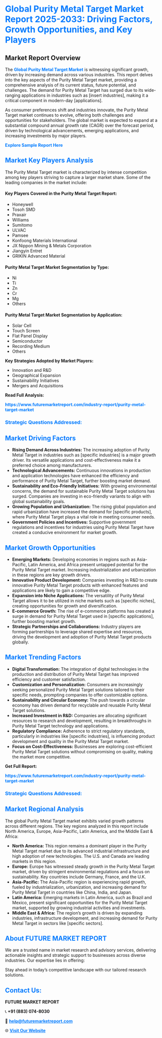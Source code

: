 <h1 style="color: #007BFF;">Global Purity Metal Target Market Report 2025-2033: Driving Factors, Growth Opportunities, and Key Players</h1>

<section id="overview">
<h2>Market Report Overview</h2>
<p>The <a href="https://www.futuremarketreport.com/industry-report/purity-metal-target-market" style="color: #007BFF; text-decoration: none;"><strong>Global Purity Metal Target Market</strong></a> is witnessing significant growth, driven by increasing demand across various industries. This report delves into the key aspects of the Purity Metal Target market, providing a comprehensive analysis of its current status, future potential, and challenges. The demand for Purity Metal Target has surged due to its wide-ranging applications in industries such as [insert industries], making it a critical component in modern-day [applications].</p>
<p>As consumer preferences shift and industries innovate, the Purity Metal Target market continues to evolve, offering both challenges and opportunities for stakeholders. The global market is expected to expand at a substantial compound annual growth rate (CAGR) over the forecast period, driven by technological advancements, emerging applications, and increasing investments by major players.</p>
</section>

<section id="overview">
<p><a href="https://www.futuremarketreport.com/request-sample/reportId=88164" style="color: #007BFF; text-decoration: none;"><strong>Explore Sample Report Here</strong></a></p>
</section>

<section id="key-players">
<h2 style="color: #007BFF;">Market Key Players Analysis</h2>
<p>The Purity Metal Target market is characterized by intense competition among key players striving to capture a larger market share. Some of the leading companies in the market include:</p>
<h4>Key Players Covered in the Purity Metal Target Report:</h4>
<ul><li>Honeywell</li><li>Tosoh SMD</li><li>Praxair</li><li>Williams</li><li>Sumitomo</li><li>ULVAC</li><li>Pamsee</li><li>Konfoong Materials International</li><li>JX Nippon Mining &amp; Metals Corporation</li><li>Jiangyin Entret</li><li>GRIKIN Advanced Material</li></ul>
<h4>Purity Metal Target Market Segmentation by Type:</h4>
<ul><li>Ni</li><li>Ti</li><li>Zn</li><li>Cr</li><li>Mg</li><li>Others</li></ul>

<h4>Purity Metal Target Market Segmentation by Application:</h4>
<ul><li>Solar Cell</li><li>Touch Screen</li><li>Flat Panel Display</li><li>Semiconductor</li><li>Recording Medium</li><li>Others</li></ul>
<p><strong>Key Strategies Adopted by Market Players:</strong></p>
<ul>
<li>Innovation and R&D</li>
<li>Geographical Expansion</li>
<li>Sustainability Initiatives</li>
<li>Mergers and Acquisitions</li>
</ul>
</section>

<section>
<p><strong>Read Full Analysis: </strong></p><a href="https://www.futuremarketreport.com/industry-report/purity-metal-target-market" style="color: #007BFF; text-decoration: none;"><strong>https://www.futuremarketreport.com/industry-report/purity-metal-target-market</strong></a>
<h3 style="color: #007BFF;">Strategic Questions Addressed:</h3>
</section>

<section id="driving-factors">
<h2 style="color: #007BFF;">Market Driving Factors</h2>
<ul>
<li><strong>Rising Demand Across Industries:</strong> The increasing adoption of Purity Metal Target in industries such as [specific industries] is a major growth driver. Its versatile applications and cost-effectiveness make it a preferred choice among manufacturers.</li>
<li><strong>Technological Advancements:</strong> Continuous innovations in production and application technologies have enhanced the efficiency and performance of Purity Metal Target, further boosting market demand.</li>
<li><strong>Sustainability and Eco-Friendly Initiatives:</strong> With growing environmental concerns, the demand for sustainable Purity Metal Target solutions has surged. Companies are investing in eco-friendly variants to align with global sustainability goals.</li>
<li><strong>Growing Population and Urbanization:</strong> The rising global population and rapid urbanization have increased the demand for [specific products], where Purity Metal Target plays a vital role in meeting consumer needs.</li>
<li><strong>Government Policies and Incentives:</strong> Supportive government regulations and incentives for industries using Purity Metal Target have created a conducive environment for market growth.</li>
</ul>
</section>

<section id="growth-opportunities">
<h2 style="color: #007BFF;">Market Growth Opportunities</h2>
<ul>
<li><strong>Emerging Markets:</strong> Developing economies in regions such as Asia-Pacific, Latin America, and Africa present untapped potential for the Purity Metal Target market. Increasing industrialization and urbanization in these regions are key growth drivers.</li>
<li><strong>Innovative Product Development:</strong> Companies investing in R&D to create innovative Purity Metal Target products with enhanced features and applications are likely to gain a competitive edge.</li>
<li><strong>Expansion into Niche Applications:</strong> The versatility of Purity Metal Target allows it to be utilized in niche markets such as [specific niches], creating opportunities for growth and diversification.</li>
<li><strong>E-commerce Growth:</strong> The rise of e-commerce platforms has created a surge in demand for Purity Metal Target used in [specific applications], further boosting market growth.</li>
<li><strong>Strategic Partnerships and Collaborations:</strong> Industry players are forming partnerships to leverage shared expertise and resources, driving the development and adoption of Purity Metal Target products globally.</li>
</ul>
</section>

<section id="trending-factors">
<h2 style="color: #007BFF;">Market Trending Factors</h2>
<ul>
<li><strong>Digital Transformation:</strong> The integration of digital technologies in the production and distribution of Purity Metal Target has improved efficiency and customer satisfaction.</li>
<li><strong>Customization and Personalization:</strong> Consumers are increasingly seeking personalized Purity Metal Target solutions tailored to their specific needs, prompting companies to offer customizable options.</li>
<li><strong>Sustainability and Circular Economy:</strong> The push towards a circular economy has driven demand for recyclable and reusable Purity Metal Target solutions.</li>
<li><strong>Increased Investment in R&D:</strong> Companies are allocating significant resources to research and development, resulting in breakthroughs in Purity Metal Target technology and applications.</li>
<li><strong>Regulatory Compliance:</strong> Adherence to strict regulatory standards, particularly in industries like [specific industries], is influencing product development and quality in the Purity Metal Target market.</li>
<li><strong>Focus on Cost-Effectiveness:</strong> Businesses are exploring cost-efficient Purity Metal Target solutions without compromising on quality, making the market more competitive.</li>
</ul>
</section>

<section>
<p><strong>Get Full Report: </strong></p><a href="https://www.futuremarketreport.com/industry-report/purity-metal-target-market" style="color: #007BFF; text-decoration: none;"><strong>https://www.futuremarketreport.com/industry-report/purity-metal-target-market</strong></a>
<h3 style="color: #007BFF;">Strategic Questions Addressed:</h3>
</section>


<section id="regional-analysis">
<h2 style="color: #007BFF;">Market Regional Analysis</h2>
<p>The global Purity Metal Target market exhibits varied growth patterns across different regions. The key regions analyzed in this report include North America, Europe, Asia-Pacific, Latin America, and the Middle East & Africa:</p>
<ul>
<li><strong>North America:</strong> This region remains a dominant player in the Purity Metal Target market due to its advanced industrial infrastructure and high adoption of new technologies. The U.S. and Canada are leading markets in this region.</li>
<li><strong>Europe:</strong> Europe has witnessed steady growth in the Purity Metal Target market, driven by stringent environmental regulations and a focus on sustainability. Key countries include Germany, France, and the U.K.</li>
<li><strong>Asia-Pacific:</strong> The Asia-Pacific region is experiencing rapid growth, fueled by industrialization, urbanization, and increasing demand for Purity Metal Target in countries like China, India, and Japan.</li>
<li><strong>Latin America:</strong> Emerging markets in Latin America, such as Brazil and Mexico, present significant opportunities for the Purity Metal Target market, supported by growing industrial activities and investments.</li>
<li><strong>Middle East & Africa:</strong> The region’s growth is driven by expanding industries, infrastructure development, and increasing demand for Purity Metal Target in sectors like [specific sectors].</li>
</ul>
</section>

<footer>
<h2 style="color: #007BFF;">About FUTURE MARKET REPORT</h2>
<p>We are a trusted name in market research and advisory services, delivering actionable insights and strategic support to businesses across diverse industries. Our expertise lies in offering:</p>

<p>Stay ahead in today’s competitive landscape with our tailored research solutions.</p>

<h2 style="color: #007BFF;">Contact Us:</h2>
<p><strong>FUTURE MARKET REPORT</strong></p>
<p>📞 <strong>+91 (883) 074-8030</strong></p>
<p>📧 <strong><a href="mailto:help@futuremarketreport.com" style="color: #007BFF;">help@futuremarketreport.com</a></strong></p>
<p>🌐 <strong><a href="https://www.futuremarketreport.com/" style="color: #007BFF;">Visit Our Website</a></strong></p>
</footer>